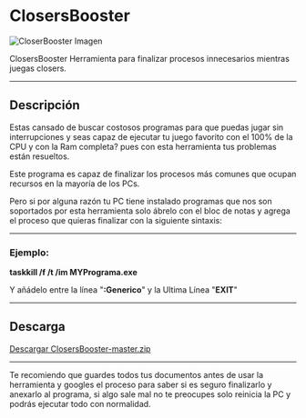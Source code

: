 # ClosersBooster

![CloserBooster Imagen](https://i.imgur.com/gL5n0tJ.jpg)

ClosersBooster Herramienta para finalizar procesos innecesarios mientras juegas closers.

--------------
## Descripción
Estas cansado de buscar costosos programas para que puedas jugar sin interrupciones y seas capaz de ejecutar tu juego favorito con el 100% de la CPU y con la Ram completa? pues con esta herramienta tus problemas están resueltos.

Este programa es capaz de finalizar los procesos más comunes que ocupan recursos en la mayoría de los PCs.

Pero si por alguna razón tu PC tiene instalado programas que nos son soportados por esta herramienta solo ábrelo con el bloc de notas y agrega el proceso que quieras finalizar con la siguiente sintaxis:

--------------
### Ejemplo:
**taskkill /f /t /im MYPrograma.exe**

Y añádelo entre la línea "**:Generico**" y la Ultima Línea "**EXIT**"

--------------
## Descarga
[Descargar ClosersBooster-master.zip](https://github.com/Henrykun/ClosersBooster/archive/master.zip)

--------------
Te recomiendo que guardes todos tus documentos antes de usar la herramienta y googles el proceso para saber si es seguro finalizarlo y anexarlo al programa, si algo sale mal no te preocupes solo reinicia la PC y podrás ejecutar todo con normalidad.
